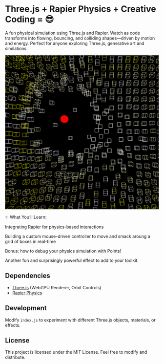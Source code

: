 # Three.js + Rapier Physics + Creative Coding = 😎

A fun physical simulation using Three.js and Rapier. Watch as code transforms into flowing, bouncing, and colliding shapes—driven by motion and energy. Perfect for anyone exploring Three.js, generative art and similations.

![image](./grid-shot.png)

✨ What You’ll Learn:

Integrating Rapier for physics-based interactions

Building a custom mouse-driven controller to move and smack aroung a grid of boxes in real-time

Bonus: how to debug your physics simulation with Points!

Another fun and surprisingly powerful effect to add to your toolkit.


## Dependencies
- [Three.js](https://threejs.org/) (WebGPU Renderer, Orbit Controls)
- [Rapier Physics](https://rapier.rs/)

## Development
Modify `index.js` to experiment with different Three.js objects, materials, or effects.

## License
This project is licensed under the MIT License. Feel free to modify and distribute.

